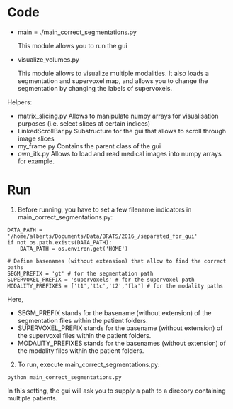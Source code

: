 # Code

- main = ./main_correct_segmentations.py

   This module allows you to run the gui
   
- visualize_volumes.py

    This module allows to visualize multiple modalities. It also loads a segmentation and supervoxel map, and allows you to change the segmentation by changing the labels of supervoxels.
   
Helpers:

- matrix_slicing.py
   Allows to manipulate numpy arrays for visualisation purposes (i.e. select slices at certain indices)
- LinkedScrollBar.py
    Substructure for the gui that allows to scroll through image slices
- my_frame.py
    Contains the parent class of the gui
- own_itk.py
    Allows to load and read medical images into numpy arrays for example.

# Run

1. Before running, you have to set a few filename indicators in main_correct_segmentations.py:

~~~~
DATA_PATH = '/home/alberts/Documents/Data/BRATS/2016_/separated_for_gui'
if not os.path.exists(DATA_PATH):
    DATA_PATH = os.environ.get('HOME')

# Define basenames (without extension) that allow to find the correct paths
SEGM_PREFIX = 'gt' # for the segmentation path
SUPERVOXEL_PREFIX = 'supervoxels' # for the supervoxel path
MODALITY_PREFIXES = ['t1','t1c','t2','fla'] # for the modality paths
~~~~

Here, 
- SEGM_PREFIX stands for the basename (without extension) of the segmentation files within the patient folders.
- SUPERVOXEL_PREFIX stands for the basename (without extension) of the supervoxel files within the patient folders.
- MODALITY_PREFIXES stands for the basenames (without extension) of the modality files within the patient folders.

2. To run, execute main_correct_segmentations.py:
~~~~
python main_correct_segmentations.py
~~~~
In this setting, the gui will ask you to supply a path to a direcory containing multiple patients.